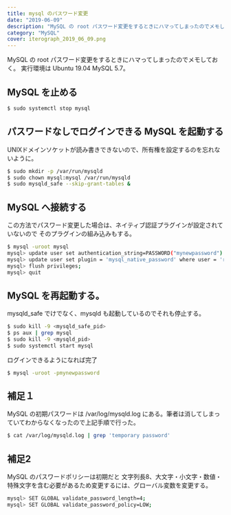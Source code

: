 ```yaml
---
title: mysql のパスワード変更
date: "2019-06-09"
description: "MySQL の root パスワード変更をするときにハマってしまったのでメモしておく。"
category: "MySQL"
cover: iterograph_2019_06_09.png
---
```


MySQL の root パスワード変更をするときにハマってしまったのでメモしておく。
実行環境は Ubuntu 19.04 MySQL 5.7。

## MySQL を止める

```bash
$ sudo systemctl stop mysql
```

## パスワードなしでログインできる MySQL を起動する

UNIXドメインソケットが読み書きできないので、所有権を設定するのを忘れないように。
```bash
$ sudo mkdir -p /var/run/mysqld
$ sudo chown mysql:mysql /var/run/mysqld
$ sudo mysqld_safe --skip-grant-tables &
```

## MySQL へ接続する

この方法でパスワード変更した場合は、ネイティブ認証プラグインが設定されていないので
そのプラグインの組み込みもする。

```bash
$ mysql -uroot mysql
mysql> update user set authentication_string=PASSWORD("mynewpassword") where user='root';
mysql> update user set plugin = 'mysql_native_password' where user = 'root';
mysql> flush privileges;
mysql> quit
```

## MySQL を再起動する。

mysqld_safe でけでなく、mysqld も起動しているのでそれも停止する。

```bash
$ sudo kill -9 <mysqld_safe_pid>
$ ps aux | grep mysql
$ sudo kill -9 <mysqld_pid>
$ sudo systemctl start mysql
```

ログインできるようになれば完了
```bash
$ mysql -uroot -pmynewpassword
```

## 補足１
MySQL の初期パスワードは /var/log/mysqld.log にある。筆者は消してしまっていてわからなくなったので上記手順で行った。

```bash
$ cat /var/log/mysqld.log | grep 'temporary password'
```

## 補足2
MySQL のパスワードポリシーは初期だと 文字列長8、大文字・小文字・数値・特殊文字を含む必要があるため変更するには、グローバル変数を変更する。

```bash
mysql> SET GLOBAL validate_password_length=4;
mysql> SET GLOBAL validate_password_policy=LOW;
```



